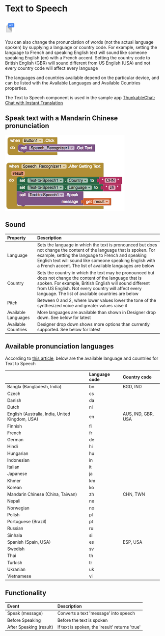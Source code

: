 # Text to Speech

## ![](../../../../.gitbook/assets/text-to-speech-icon.png)

You can also change the pronunciation of words \(not the actual language spoken\) by supplying a language or country code. For example, setting the language to French and speaking English text will sound like someone speaking English \(en\) with a French accent. Setting the country code to British English \(GBR\) will sound different from US English \(USA\) and not every country code will affect every language

The languages and countries available depend on the particular device, and can be listed with the Available Languages and Available Countries properties.

The Text to Speech component is used in the sample app [ThunkableChat: Chat with Instant Translation](https://www.gitbook.com/book/albertching/thunkable-docs/edit#)

## Speak text with a Mandarin Chinese pronunciation

![](../../../../.gitbook/assets/text-to-speech-blocks.png)

## Sound

| Property | Description |
| :--- | :--- |
| Language | Sets the language in which the text is pronounced but does not change the content of the language that is spoken. For example, setting the language to French and speaking English text will sound like someone speaking English with a French accent. The list of available languages are below |
| Country | Sets the country in which the text may be pronounced but does not change the content of the language that is spoken. For example, British English will sound different from US English. Not every country will affect every language. The list of available countries are below |
| Pitch | Between 0 and 2, where lower values lower the tone of the synthesized voice and greater values raise it |
| Available Languages | More languages are available than shown in Designer drop down. See below for latest |
| Available Countries | Designer drop down shows more options than currently supported. See below for latest |

## Available pronunciation languages

According to [this article](https://en.wikipedia.org/wiki/Google_Text-to-Speech), below are the available language and countries for Text to Speech

|  | Language code | Country code |
| :--- | :--- | :--- |
| Bangla \(Bangladesh, India\) | bn | BGD, IND |
| Czech | cs |  |
| Danish | da |  |
| Dutch | nl |  |
| English \(Australia, India, United Kingdom, USA\) | en | AUS, IND, GBR, USA |
| Finnish | fi |  |
| French | fr |  |
| German | de |  |
| Hindi | hi |  |
| Hungarian | hu |  |
| Indonesian | in |  |
| Italian | it |  |
| Japanese | ja |  |
| Khmer | km |  |
| Korean | ko |  |
| Mandarin Chinese \(China, Taiwan\) | zh | CHN, TWN |
| Nepali | ne |  |
| Norwegian | no |  |
| Polish | pl |  |
| Portuguese \(Brazil\) | pt |  |
| Russian | ru |  |
| Sinhala | si |  |
| Spanish \(Spain, USA\) | es | ESP, USA |
| Swedish | sv |  |
| Thai | th |  |
| Turkish | tr |  |
| Ukranian | uk |  |
| Vietnamese | vi |  |

## Functionality

| Event | Description |
| :--- | :--- |
| Speak \(message\) | Converts a text 'message' into speech |
| Before Speaking | Before the text is spoken |
| After Speaking \(result\) | If text is spoken, the 'result' returns 'true' |

